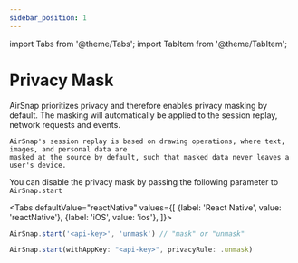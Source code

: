 ```yaml
---
sidebar_position: 1
---
```


import Tabs from '@theme/Tabs';
import TabItem from '@theme/TabItem';

# Privacy Mask

AirSnap prioritizes privacy and therefore enables privacy masking by default. The masking will automatically be applied to the session replay, network requests and events.

```
AirSnap's session replay is based on drawing operations, where text, images, and personal data are
masked at the source by default, such that masked data never leaves a user's device.
```

You can disable the privacy mask by passing the following parameter to `AirSnap.start`

<Tabs
defaultValue="reactNative"
values={[
{label: 'React Native', value: 'reactNative'},
{label: 'iOS', value: 'ios'},
]}>

<TabItem value="reactNative">

```jsx title="React Native"
AirSnap.start('<api-key>', 'unmask') // "mask" or "unmask"
```

</TabItem>

<TabItem value="ios">

```jsx title="iOS"
AirSnap.start(withAppKey: "<api-key>", privacyRule: .unmask)
```

</TabItem>

</Tabs>
